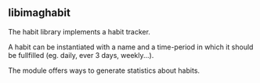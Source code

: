 ## libimaghabit

The habit library implements a habit tracker.

A habit can be instantiated with a name and a time-period in which it should be
fullfilled (eg. daily, ever 3 days, weekly...).

The module offers ways to generate statistics about habits.


